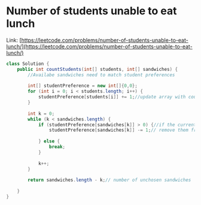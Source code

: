# Number of students unable to eat lunch

Link: [https://leetcode.com/problems/number-of-students-unable-to-eat-lunch/](https://leetcode.com/problems/number-of-students-unable-to-eat-lunch/)

```java
class Solution {
    public int countStudents(int[] students, int[] sandwiches) {
        //Availabe sandwiches need to match student preferences
        
        int[] studentPreference = new int[]{0,0};
        for (int i = 0; i < students.length; i++) {
            studentPreference[students[i]] += 1;//update array with count of total preference for each sandwich type
        }
        
        int k = 0;
        while (k < sandwiches.length) {
            if (studentPreference[sandwiches[k]] > 0) {//if the current sandwich is prefernecce of anyone in the queue
                studentPreference[sandwiches[k]] -= 1;// remove them from the queue
                
            } else {
                break;
            }
            
            k++;
        }
        
        return sandwiches.length - k;// number of unchosen sandwiches
        
    }
}
```
